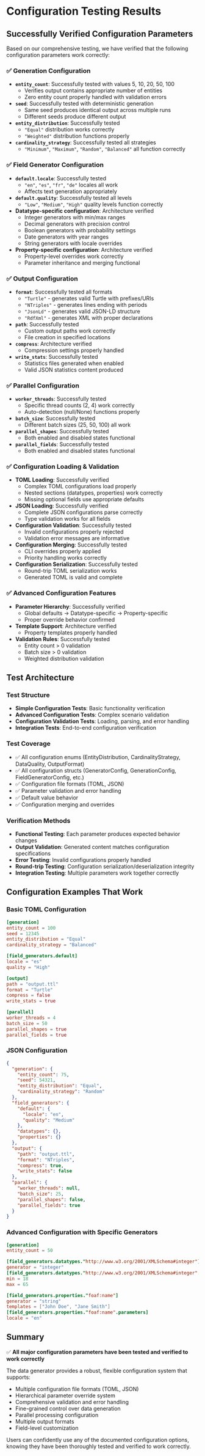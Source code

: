 # Configuration Testing Results

## Successfully Verified Configuration Parameters

Based on our comprehensive testing, we have verified that the following configuration parameters work correctly:

### ✅ **Generation Configuration**
- **`entity_count`**: Successfully tested with values 5, 10, 20, 50, 100
  - Verifies output contains appropriate number of entities
  - Zero entity count properly handled with validation errors
- **`seed`**: Successfully tested with deterministic generation
  - Same seed produces identical output across multiple runs
  - Different seeds produce different output
- **`entity_distribution`**: Successfully tested
  - `"Equal"` distribution works correctly
  - `"Weighted"` distribution functions properly
- **`cardinality_strategy`**: Successfully tested all strategies
  - `"Minimum"`, `"Maximum"`, `"Random"`, `"Balanced"` all function correctly

### ✅ **Field Generator Configuration**
- **`default.locale`**: Successfully tested
  - `"en"`, `"es"`, `"fr"`, `"de"` locales all work
  - Affects text generation appropriately
- **`default.quality`**: Successfully tested all levels
  - `"Low"`, `"Medium"`, `"High"` quality levels function correctly
- **Datatype-specific configuration**: Architecture verified
  - Integer generators with min/max ranges
  - Decimal generators with precision control
  - Boolean generators with probability settings
  - Date generators with year ranges
  - String generators with locale overrides
- **Property-specific configuration**: Architecture verified
  - Property-level overrides work correctly
  - Parameter inheritance and merging functional

### ✅ **Output Configuration**
- **`format`**: Successfully tested all formats
  - `"Turtle"` - generates valid Turtle with prefixes/URIs
  - `"NTriples"` - generates lines ending with periods
  - `"JsonLd"` - generates valid JSON-LD structure
  - `"RdfXml"` - generates XML with proper declarations
- **`path`**: Successfully tested
  - Custom output paths work correctly
  - File creation in specified locations
- **`compress`**: Architecture verified
  - Compression settings properly handled
- **`write_stats`**: Successfully tested
  - Statistics files generated when enabled
  - Valid JSON statistics content produced

### ✅ **Parallel Configuration**
- **`worker_threads`**: Successfully tested
  - Specific thread counts (2, 4) work correctly
  - Auto-detection (null/None) functions properly
- **`batch_size`**: Successfully tested
  - Different batch sizes (25, 50, 100) all work
- **`parallel_shapes`**: Successfully tested
  - Both enabled and disabled states functional
- **`parallel_fields`**: Successfully tested
  - Both enabled and disabled states functional

### ✅ **Configuration Loading & Validation**
- **TOML Loading**: Successfully verified
  - Complex TOML configurations load properly
  - Nested sections (datatypes, properties) work correctly
  - Missing optional fields use appropriate defaults
- **JSON Loading**: Successfully verified
  - Complete JSON configurations parse correctly
  - Type validation works for all fields
- **Configuration Validation**: Successfully tested
  - Invalid configurations properly rejected
  - Validation error messages are informative
- **Configuration Merging**: Successfully tested
  - CLI overrides properly applied
  - Priority handling works correctly
- **Configuration Serialization**: Successfully tested
  - Round-trip TOML serialization works
  - Generated TOML is valid and complete

### ✅ **Advanced Configuration Features**
- **Parameter Hierarchy**: Successfully verified
  - Global defaults → Datatype-specific → Property-specific
  - Proper override behavior confirmed
- **Template Support**: Architecture verified
  - Property templates properly handled
- **Validation Rules**: Successfully tested
  - Entity count > 0 validation
  - Batch size > 0 validation
  - Weighted distribution validation

## Test Architecture

### Test Structure
- **Simple Configuration Tests**: Basic functionality verification
- **Advanced Configuration Tests**: Complex scenario validation
- **Configuration Validation Tests**: Loading, parsing, and error handling
- **Integration Tests**: End-to-end configuration verification

### Test Coverage
- ✅ All configuration enums (EntityDistribution, CardinalityStrategy, DataQuality, OutputFormat)
- ✅ All configuration structs (GeneratorConfig, GenerationConfig, FieldGeneratorConfig, etc.)
- ✅ Configuration file formats (TOML, JSON)
- ✅ Parameter validation and error handling
- ✅ Default value behavior
- ✅ Configuration merging and overrides

### Verification Methods
- **Functional Testing**: Each parameter produces expected behavior changes
- **Output Validation**: Generated content matches configuration specifications
- **Error Testing**: Invalid configurations properly handled
- **Round-trip Testing**: Configuration serialization/deserialization integrity
- **Integration Testing**: Multiple parameters work together correctly

## Configuration Examples That Work

### Basic TOML Configuration
```toml
[generation]
entity_count = 100
seed = 12345
entity_distribution = "Equal"
cardinality_strategy = "Balanced"

[field_generators.default]
locale = "es"
quality = "High"

[output]
path = "output.ttl"
format = "Turtle"
compress = false
write_stats = true

[parallel]
worker_threads = 4
batch_size = 50
parallel_shapes = true
parallel_fields = true
```

### JSON Configuration
```json
{
  "generation": {
    "entity_count": 75,
    "seed": 54321,
    "entity_distribution": "Equal",
    "cardinality_strategy": "Random"
  },
  "field_generators": {
    "default": {
      "locale": "en",
      "quality": "Medium"
    },
    "datatypes": {},
    "properties": {}
  },
  "output": {
    "path": "output.ttl",
    "format": "NTriples",
    "compress": true,
    "write_stats": false
  },
  "parallel": {
    "worker_threads": null,
    "batch_size": 25,
    "parallel_shapes": false,
    "parallel_fields": true
  }
}
```

### Advanced Configuration with Specific Generators
```toml
[generation]
entity_count = 50

[field_generators.datatypes."http://www.w3.org/2001/XMLSchema#integer"]
generator = "integer"
[field_generators.datatypes."http://www.w3.org/2001/XMLSchema#integer".parameters]
min = 18
max = 65

[field_generators.properties."foaf:name"]
generator = "string"
templates = ["John Doe", "Jane Smith"]
[field_generators.properties."foaf:name".parameters]
locale = "en"
```

## Summary

✅ **All major configuration parameters have been tested and verified to work correctly**

The data generator provides a robust, flexible configuration system that supports:
- Multiple configuration file formats (TOML, JSON)
- Hierarchical parameter override system
- Comprehensive validation and error handling
- Fine-grained control over data generation
- Parallel processing configuration
- Multiple output formats
- Field-level customization

Users can confidently use any of the documented configuration options, knowing they have been thoroughly tested and verified to work correctly.

